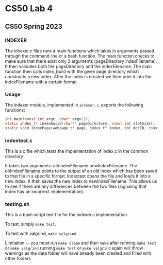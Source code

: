# CS50 Lab 4
## CS50 Spring 2023

### INDEXER

The idnexer.c files runs a main functions which takes in arguments passed through the command line or a bash function. 
The main function checks to make sure that there exist only 2 arguments (pageDirectory indexFilename).
It then validates both the pageDirectory and the indexFilename.
The main function then calls index_build with the given page directory which constructs a new index.
After the index is created we then print it into the indexFilename with a certain format

### Usage

The indexer module, implemented in `indexer.c`, exports the following functions:

```c
int main(const int argc, char* argv[]);
static index_t* indexBuild(char** pageDirectory, const int slotSize);
static void indexPage(webpage_t* page, index_t* index, int docID, const int slotSize);
```

### indextest.c

This is a c file which tests the implementation of index.c in the common directory

It takes two arguments: oldIndexFilename newIndexFilename.
The oldIndexFilename points to the output of an old index which has been saved to that file in a specific format.
Indextest opens the file and loads it into a new index.
It then saves the new index to newIndexFilename.
This allows us to see if there are any differences between the two files (signaling that index has an incorrect implementation).

### testing.sh

This is a bash script test file for the indexer.c implementation

To test, simply `make test`.

To test with valgrind, `make valgrind`.

Limitation -- you must run `make clean` and then `make` after running `make test` or `make valgrind`
running `make test` or `make valgrind` again will throw warnings as the data folder will have already been created and filled with other folders